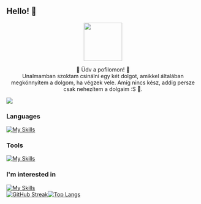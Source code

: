 ## **Hello!** :wave:
<p align="center"<center>
<img src="https://c.tenor.com/BeGqlkv5_M8AAAAi/darling-in-the-franxx-zero-two.gif" width="100" class="kep"/>
<p align="center">💫 Üdv a pofilomon! 💫<br>Unalmamban szoktam csinálni egy két  dolgot, amikkel általában megkönnyítem a dolgom, ha végzek vele. Amíg nincs kész, addig persze csak nehezítem a dolgaim :S  💩. </p>
</center>

![](https://komarev.com/ghpvc/?username=bxn4&style=flat-square&color=347bd1)

### Languages
[![My Skills](https://skillicons.dev/icons?i=cs,dotnet,java,py,html,css,js,php)](https://skillicons.dev)

### Tools
[![My Skills](https://skillicons.dev/icons?i=idea,visualstudio,vscode,linux,vim,bash,unity)](https://skillicons.dev)

### I'm interested in
[![My Skills](https://skillicons.dev/icons?i=v,c,cpp,kotlin,swift,ts,react,lua)](https://skillicons.dev)
<br>
 [![GitHub Streak](http://github-readme-streak-stats.herokuapp.com?user=bxn4&theme=transparent&hide_border=true&date_format=%5BY%20%5DM%20j&mode=weekly&card_width=300)](https://git.io/streak-stats)[![Top Langs](https://github-readme-stats.vercel.app/api/top-langs/?username=bxn4&layout=compact&theme=vision-friendly-dark)](https://github.com/anuraghazra/github-readme-stats)
